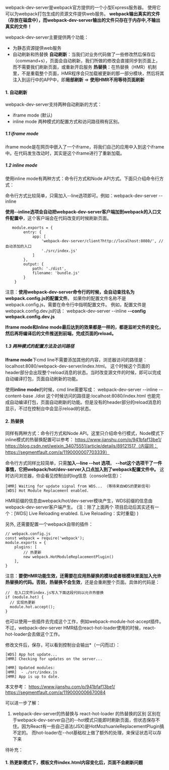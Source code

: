 webpack-dev-server是webpack官方提供的一个小型Express服务器。
使用它可以为webpack打包生成的资源文件提供web服务。
**webpack输出真实的文件（存放在磁盘中），而webpack-dev-server输出的文件只存在于内存中,不输出真实的文件！**


webpack-dev-server主要提供两个功能：
- 为静态资源提供web服务
- 自动刷新和热替换
**自动刷新**：当我们对业务代码做了一些修改然后保存后（command+s），页面会自动刷新，我们所做的修改会直接同步到页面上，而不需要我们刷新页面，或重新开启服务
**热替换**：在热替换（HMR）机制里，不是重载整个页面，HMR程序会只加载被更新的那一部分模块，然后将其注入到运行中的APP中，即**局部刷新** => **使用HMR不用等待页面刷新**


#### 1. 自动刷新

webpack-dev-server支持两种自动刷新的方式：
- iframe mode (默认)
- inline mode
两种模式的配置方式和访问路径稍有区别。

##### 1.1 iframe mode
iframe mode是在网页中嵌入了一个iframe，将我们自己的应用中入到这个iframe中。在代码发生改动时，其实是这个iframe进行了重新加载。

##### 1.2 inline mode
使用inline mode有两种方式：命令行方式和Node API方式。下面只介绍命令行方式：

命令行方式比较简单，只需加入--line选项即可。例如：webpack-dev-server --inline

**使用--inline选项会自动把webpack-dev-server客户端加到webpack的入口文件配置中**，这个客户端会在代码改变的时候刷新页面。
```
   module.exports = {
        entry: {
            app: [
                'webpack-dev-server/client?http://localhost:8080/', // 自动添加的入口
                './src/index.js'
            ]
        },
        output: {
            path: './dist',
            filename: 'bundle.js'
        }
    }
```

注意：**使用webpack-dev-server命令行的时候，会自动查找名为webpack.config.js的配置文件**。
如果你的配置文件名称不是webpack.config.js，需要在命令行中指明配置文件。
例如，配置文件是webpack.config.dev.js的话：
    webpack-dev-server --inline **--config webpack.config.dev.js**

**Iframe mode和Inline mode最后达到的效果都是一样的，都是监听文件的变化，然后再将编译后的文件推送到前端，完成页面的reload。**



##### 1.3 两种模式的配置方法及访问路径
**Iframe mode**下cmd line不需要添加其他的内容，浏览器访问的路径是：localhost:8080/webpack-dev-server/index.html。
这个时候这个页面的header部分会出现整个reload消息的状态。当时改变源文件的时候，即可以完成自动编译打包，页面自动刷新的功能。


使用**inline mode**的时候，cmd line需要写成：
    webpack-dev-server --inline --content-base ./dist
这个时候访问的路径是:localhost:8080/index.html
也能完成自动编译打包，页面自动刷新的功能。但是没有的header部分的reload消息的显示，不过在控制台中会显示reload的状态。

#### 2. 热替换
同样有两种方式：命令行方式和Node API。这里只介绍命令行模式，Node模式下inline模式的热替换配置可以参考：
https://www.jianshu.com/p/941bfaf13be1/
https://blog.csdn.net/weixin_34075551/article/details/89121517（内容同：https://segmentfault.com/a/1190000007703339）


命令行方式同样比较简单，只需**加入--line --hot 选项**。
**--hot这个选项干了一件事情，它把webpack/hot/dev-server入口点加入到了webpack配置文件中。**
这时访问浏览器，你会看见控制台的log信息（console信息）：
```
[HMR] Waiting for update signal from WDS... （等待来自WDS的更新信号）
[WDS] Hot Module Replacement enabled.
```
HMR前缀的信息由webpack/hot/dev-server模块产生，WDS前缀的信息由webpack-dev-server客户端产生。
(注：除了上面两个 项目启动后其实还有一个：[WDS] Live Reloading enabled. (Live Reloading：实时重载) )


另外, 还需要配置一个webpack自带的插件：
```
// webpack.config.js
const webpack = require('webpack');
module.exports = {
    plugins: [
        // 热更新
        new webpack.HotModuleReplacementPlugin()
    ],
}
```

注意：**要使HMR功能生效，还需要在应用热替换的模块或者根模块里面加入允许热替换的代码。否则，热替换不会生效**，还是会重刷整个页面。具体的代码是：
```
//  在入口文件index.js写入下面这段代码以允许热替换
if (module.hot) {
  // 实现热更新
  module.hot.accept();
}
```
也可以使用一些插件去完成这个工作，例如webpack-module-hot-accept插件。不过，webpack-dev-server HMR结合react-hot-loader使用的时候，react-hot-loader会去做这个工作。


修改文件后，保存，可以看到控制台会输出*（一闪而过）：
```
[WDS] App hot update...
[HMR] Checking for updates on the server...

[HMR] Updated modules:
[HMR]  - ./src/index.js
[HMR] App is up to date.
```





本文参考：
https://www.jianshu.com/p/941bfaf13be1/
https://segmentfault.com/a/1190000006670084


可以进一步了解：
1. webpack-dev-server的热替换与 react-hot-loader 的热替换的区别
区别在于webpack-dev-server自己的--hot模式只能即时刷新页面，但状态保存不住。因为React有一些自己语法(JSX)是HotMozhuanleReplacementPlugin搞不定的。
而hot-loader在--hot基础权上做了额外的处理，来保证状态可以存下来



待补充：
#### 1. 热更新模式下，模板文件index.html内容变化后，页面不会刷新问题